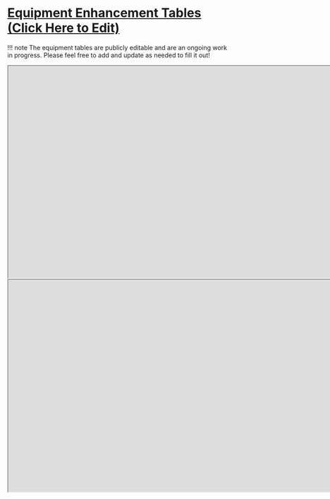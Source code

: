 # [Equipment Enhancement Tables (Click Here to Edit)](https://docs.google.com/spreadsheets/d/1Fc_i71GUSwKeZmX-39WErr2Trc59sjHpeafWPfap0BY/)

!!! note
    The equipment tables are publicly editable and are an ongoing work in progress. Please feel free to add and update as needed to fill it out!

<iframe style="width: 100rem; height: 30rem;" src="https://docs.google.com/spreadsheets/d/1PInwKaicXTZVvbG3RSA3YPPgbPDwlL99eJKRrAgjXzU/edit?usp=sharing;headers=false"></iframe><iframe style="width: 100rem; height: 30rem;" src="https://docs.google.com/spreadsheets/d/1Fc_i71GUSwKeZmX-39WErr2Trc59sjHpeafWPfap0BY/edit?usp=sharing;headers=false"></iframe>
